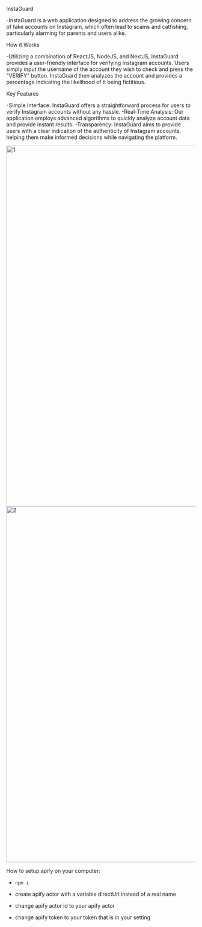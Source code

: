 InstaGuard

-InstaGuard is a web application designed to address the growing concern of fake accounts on Instagram, which often lead to scams and catfishing, particularly alarming for parents and users alike.

How it Works

-Utilizing a combination of ReactJS, NodeJS, and NextJS, InstaGuard provides a user-friendly interface for verifying Instagram accounts. Users simply input the username of the account they wish to check and press the "VERIFY" button. InstaGuard then analyzes the account and provides a percentage indicating the likelihood of it being fictitious.

Key Features

-Simple Interface: InstaGuard offers a straightforward process for users to verify Instagram accounts without any hassle.
-Real-Time Analysis: Our application employs advanced algorithms to quickly analyze account data and provide instant results.
-Transparency: InstaGuard aims to provide users with a clear indication of the authenticity of Instagram accounts, helping them make informed decisions while navigating the platform.

<img width="959" alt="1" src="https://github.com/InstaGuard/InstaGuard/assets/111306242/e74c1643-a8b0-4e7a-be75-c27938c6fc18">

<img width="947" alt="2" src="https://github.com/InstaGuard/InstaGuard/assets/111306242/b658af4a-1224-4169-bf73-5dc0e9b812fe">


How to setup apify on your computer:

- `npm i`

- create apify actor with a variable directUrl instead of a real name

- change apify actor id to your apify actor

- change apify token to your token that is in your setting


